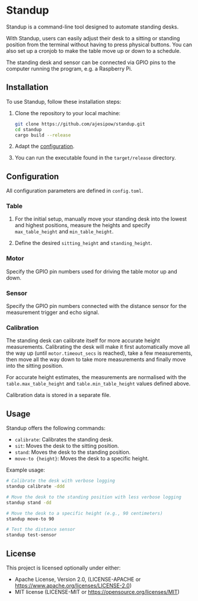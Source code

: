 # Standup

Standup is a command-line tool designed to automate standing desks.

With Standup, users can easily adjust their desk to a sitting or standing position from the terminal without having to press physical buttons. You can also set up a cronjob to make the table move up or down to a schedule.

The standing desk and sensor can be connected via GPIO pins to the computer running the program, e.g. a Raspberry Pi.

## Installation

To use Standup, follow these installation steps:

1. Clone the repository to your local machine:

    ```bash
    git clone https://github.com/ajesipow/standup.git
    cd standup
    cargo build --release
    ```
2. Adapt the [configuration](#configuration).

3. You can run the executable found in the `target/release` directory.


## Configuration

All configuration parameters are defined in `config.toml`.

### Table

1. For the initial setup, manually move your standing desk into the lowest and highest positions, measure the heights and specify `max_table_height` and `min_table_height`.

2. Define the desired `sitting_height` and `standing_height`.

### Motor

Specify the GPIO pin numbers used for driving the table motor up and down.

### Sensor

Specify the GPIO pin numbers connected with the distance sensor for the measurement trigger and echo signal.


### Calibration

The standing desk can calibrate itself for more accurate height measurements.
Calibrating the desk will make it first automatically move all the way up (until `motor.timeout_secs` is reached), take a few measurements, then move all the way down to take more measurements and finally move into the sitting position.

For accurate height estimates, the measurements are normalised with the `table.max_table_height` and `table.min_table_height` values defined above.

Calibration data is stored in a separate file.

## Usage

Standup offers the following commands:

- `calibrate`: Calibrates the standing desk.
- `sit`: Moves the desk to the sitting position.
- `stand`: Moves the desk to the standing position.
- `move-to {height}`: Moves the desk to a specific height.


Example usage:

```bash
# Calibrate the desk with verbose logging
standup calibrate -ddd

# Move the desk to the standing position with less verbose logging
standup stand -dd

# Move the desk to a specific height (e.g., 90 centimeters)
standup move-to 90

# Test the distance sensor
standup test-sensor
```

## License

This project is licensed optionally under either:
* Apache License, Version 2.0, (LICENSE-APACHE or https://www.apache.org/licenses/LICENSE-2.0)
* MIT license (LICENSE-MIT or https://opensource.org/licenses/MIT)

